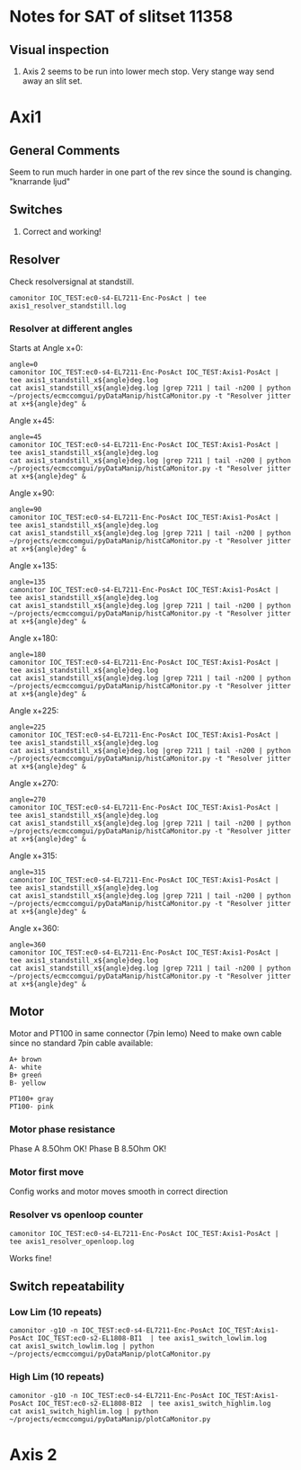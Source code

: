 # Notes for SAT of slitset 11358

## Visual inspection

1. Axis 2 seems to be run into lower mech stop. Very stange way send away an slit set.


# Axi1

## General Comments

Seem to run much harder in one part of the rev since the sound is changing. "knarrande ljud"

## Switches

1. Correct and working!


## Resolver

Check resolversignal at standstill.

```
camonitor IOC_TEST:ec0-s4-EL7211-Enc-PosAct | tee axis1_resolver_standstill.log
```

### Resolver at different angles 

Starts at Angle x+0:
```
angle=0
camonitor IOC_TEST:ec0-s4-EL7211-Enc-PosAct IOC_TEST:Axis1-PosAct | tee axis1_standstill_x${angle}deg.log
cat axis1_standstill_x${angle}deg.log |grep 7211 | tail -n200 | python ~/projects/ecmccomgui/pyDataManip/histCaMonitor.py -t "Resolver jitter at x+${angle}deg" &

```
Angle x+45:

```
angle=45
camonitor IOC_TEST:ec0-s4-EL7211-Enc-PosAct IOC_TEST:Axis1-PosAct | tee axis1_standstill_x${angle}deg.log
cat axis1_standstill_x${angle}deg.log |grep 7211 | tail -n200 | python ~/projects/ecmccomgui/pyDataManip/histCaMonitor.py -t "Resolver jitter at x+${angle}deg" &

```
Angle x+90:
```
angle=90
camonitor IOC_TEST:ec0-s4-EL7211-Enc-PosAct IOC_TEST:Axis1-PosAct | tee axis1_standstill_x${angle}deg.log
cat axis1_standstill_x${angle}deg.log |grep 7211 | tail -n200 | python ~/projects/ecmccomgui/pyDataManip/histCaMonitor.py -t "Resolver jitter at x+${angle}deg" &

```
Angle x+135:
```
angle=135
camonitor IOC_TEST:ec0-s4-EL7211-Enc-PosAct IOC_TEST:Axis1-PosAct | tee axis1_standstill_x${angle}deg.log
cat axis1_standstill_x${angle}deg.log |grep 7211 | tail -n200 | python ~/projects/ecmccomgui/pyDataManip/histCaMonitor.py -t "Resolver jitter at x+${angle}deg" &

```
Angle x+180:
```
angle=180
camonitor IOC_TEST:ec0-s4-EL7211-Enc-PosAct IOC_TEST:Axis1-PosAct | tee axis1_standstill_x${angle}deg.log
cat axis1_standstill_x${angle}deg.log |grep 7211 | tail -n200 | python ~/projects/ecmccomgui/pyDataManip/histCaMonitor.py -t "Resolver jitter at x+${angle}deg" &

```
Angle x+225:
```
angle=225
camonitor IOC_TEST:ec0-s4-EL7211-Enc-PosAct IOC_TEST:Axis1-PosAct | tee axis1_standstill_x${angle}deg.log
cat axis1_standstill_x${angle}deg.log |grep 7211 | tail -n200 | python ~/projects/ecmccomgui/pyDataManip/histCaMonitor.py -t "Resolver jitter at x+${angle}deg" &

```
Angle x+270:
```
angle=270
camonitor IOC_TEST:ec0-s4-EL7211-Enc-PosAct IOC_TEST:Axis1-PosAct | tee axis1_standstill_x${angle}deg.log
cat axis1_standstill_x${angle}deg.log |grep 7211 | tail -n200 | python ~/projects/ecmccomgui/pyDataManip/histCaMonitor.py -t "Resolver jitter at x+${angle}deg" &
```
Angle x+315:
```
angle=315
camonitor IOC_TEST:ec0-s4-EL7211-Enc-PosAct IOC_TEST:Axis1-PosAct | tee axis1_standstill_x${angle}deg.log
cat axis1_standstill_x${angle}deg.log |grep 7211 | tail -n200 | python ~/projects/ecmccomgui/pyDataManip/histCaMonitor.py -t "Resolver jitter at x+${angle}deg" &

```
Angle x+360:
```
angle=360
camonitor IOC_TEST:ec0-s4-EL7211-Enc-PosAct IOC_TEST:Axis1-PosAct | tee axis1_standstill_x${angle}deg.log
cat axis1_standstill_x${angle}deg.log |grep 7211 | tail -n200 | python ~/projects/ecmccomgui/pyDataManip/histCaMonitor.py -t "Resolver jitter at x+${angle}deg" &
```

## Motor
Motor and PT100 in same connector (7pin lemo)
Need to make own cable since no standard 7pin cable available:

```
A+ brown
A- white
B+ greeń
B- yellow

PT100+ gray
PT100- pink

```

### Motor phase resistance
Phase A 8.5Ohm OK!
Phase B 8.5Ohm OK!


### Motor first move
Config works and motor moves smooth in correct direction


### Resolver vs openloop counter
```
camonitor IOC_TEST:ec0-s4-EL7211-Enc-PosAct IOC_TEST:Axis1-PosAct | tee axis1_resolver_openloop.log
```

Works fine!


## Switch repeatability

### Low Lim (10 repeats)
```
camonitor -g10 -n IOC_TEST:ec0-s4-EL7211-Enc-PosAct IOC_TEST:Axis1-PosAct IOC_TEST:ec0-s2-EL1808-BI1  | tee axis1_switch_lowlim.log
cat axis1_switch_lowlim.log | python ~/projects/ecmccomgui/pyDataManip/plotCaMonitor.py 
```

### High Lim (10 repeats)
```
camonitor -g10 -n IOC_TEST:ec0-s4-EL7211-Enc-PosAct IOC_TEST:Axis1-PosAct IOC_TEST:ec0-s2-EL1808-BI2  | tee axis1_switch_highlim.log
cat axis1_switch_highlim.log | python ~/projects/ecmccomgui/pyDataManip/plotCaMonitor.py 
```



# Axis 2



